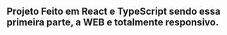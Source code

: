 ## Projeto Feito em React e TypeScript sendo essa primeira parte,  a  WEB e totalmente responsivo.

